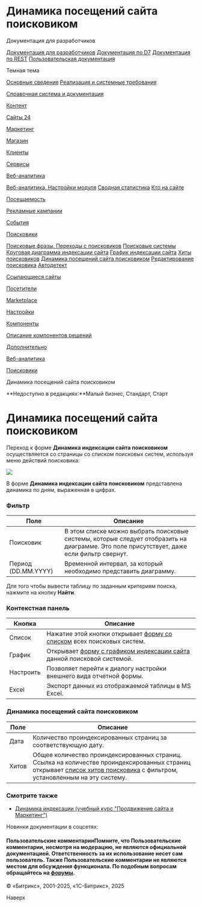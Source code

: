 # Динамика посещений сайта поисковиком

Документация для разработчиков

[Документация для разработчиков](https://dev.1c-bitrix.ru/api_help/)
[Документация по D7](https://dev.1c-bitrix.ru/api_d7/)
[Документация по REST](https://dev.1c-bitrix.ru/rest_help/)
[Пользовательская документация](https://dev.1c-bitrix.ru/user_help/)

Темная тема

[Основные сведения](/user_help/index.php)
[Реализация и системные требования](/user_help/reqintro.php)

[Справочная система и документация](/user_help/help/index.php)

[Контент](/user_help/content/index.php)

[Сайты 24](/user_help/sites24/index.php)

[Маркетинг](/user_help/marketing/index.php)

[Магазин](/user_help/store/index.php)

[Клиенты](/user_help/clients/index.php)

[Сервисы](/user_help/service/index.php)

[Веб-аналитика](/user_help/statistic/index.php)

[Веб-аналитика. Настройки модуля](/user_help/statistic/settings_va.php)
[Сводная статистика](/user_help/statistic/stat_list.php)
[Кто на сайте](/user_help/statistic/users_online.php)

[Посещаемость](/user_help/statistic/site_traffic/index.php)

[Рекламные кампании](/user_help/statistic/advertising_campaigns/index.php)

[События](/user_help/statistic/events/index.php)

[Поисковики](/user_help/statistic/search_engines/index.php)

[Поисковые фразы. Переходы с поисковиков](/user_help/statistic/search_engines/phrase_list.php)
[Поисковые системы](/user_help/statistic/search_engines/searcher_list.php)
[Круговая диаграмма индексации сайта](/user_help/statistic/search_engines/searcher_diagram_list.php)
[График индексации сайта](/user_help/statistic/search_engines/searcher_graph_list.php)
[Хиты поисковиков](/user_help/statistic/search_engines/hit_searcher_list.php)
[Динамика посещений сайта поисковиком](/user_help/statistic/search_engines/searcher_dynamic_list.php)
[Редактирование поисковика](/user_help/statistic/search_engines/searcher_edit.php)
[Автодетект](/user_help/statistic/search_engines/autodetect_list.php)

[Ссылающиеся сайты](/user_help/statistic/referer_sites/index.php)

[Посетители](/user_help/statistic/visitors/index.php)

[Marketplace](/user_help/marketplace/index.php)

[Настройки](/user_help/settings/index.php)

[Компоненты](/user_help/components/index.php)

[Описание компонентов решений](/user_help/description_decisions/index.php)

[Дополнительно](/user_help/additional/index.php)

[Веб-аналитика](/user_help/statistic/index.php)

[Поисковики](/user_help/statistic/search_engines/index.php)

Динамика посещений сайта поисковиком

**Недоступно в редакциях:**Малый бизнес, Стандарт, Старт

# Динамика посещений сайта поисковиком

Переход к форме **Динамика индексации сайта поисковиком** осуществляется со страницы со списком поисковых систем, используя меню действий поисковика:

![](/upload/user_help/statistic/to_dynamic_page.png)

В форме **Динамика индексации сайта поисковиком** представлена динамика по дням, выраженная в цифрах.

  

### Фильтр

| Поле | Описание |
| --- | --- |
| Поисковик | В этом списке можно выбрать поисковые системы, которые следует отобразить на диаграмме. Это поле присутствует, даже если фильтр свернут. |
| Период (DD.MM.YYYY) | Временной интервал, за который необходимо представить диаграмму. |

Для того чтобы вывести таблицу по заданным критериям поиска, нажмите на кнопку **Найти**.

### Контекстная панель

| Кнопка | Описание |
| --- | --- |
| Список | Нажатие этой кнопки открывает [форму со списком](/user_help/statistic/search_engines/searcher_list.php) всех поисковых систем. |
| График | Открывает [форму с графиком индексации сайта](/user_help/statistic/search_engines/searcher_graph_list.php) данной поисковой системой. |
| Настроить | Позволяет перейти к диалогу настройки внешнего вида отчетной формы. |
| Excel | Экспорт данных из отображаемой таблицы в MS Excel. |

### Динамика посещений сайта поисковиком

| Поле | Описание |
| --- | --- |
| Дата | Количество проиндексированных страниц за соответствующую дату. |
| Хитов | Общее количество проиндексированных страниц. Ссылка на количестве проиндексированных страниц открывает [список хитов поисковика](/user_help/statistic/search_engines/hit_searcher_list.php) с фильтром, установленным на эту систему. |

### Смотрите также

* [Динамика индексации (учебный курс "Продвижение сайта и Маркетинг")](https://dev.1c-bitrix.ru/learning/course/index.php?COURSE_ID=139&LESSON_ID=2114)

Новинки документации в соцсетях:

#### Пользовательские комментарииПомните, что Пользовательские комментарии, несмотря на модерацию, не являются официальной документацией. Ответственность за их использование несет сам пользователь. Также Пользовательские комментарии не являются местом для обсуждения функционала. По подобным вопросам обращайтесь на [форумы](http://dev.1c-bitrix.ru/community/forums/group1/).

© «Битрикс», 2001-2025, «1С-Битрикс», 2025

Наверх